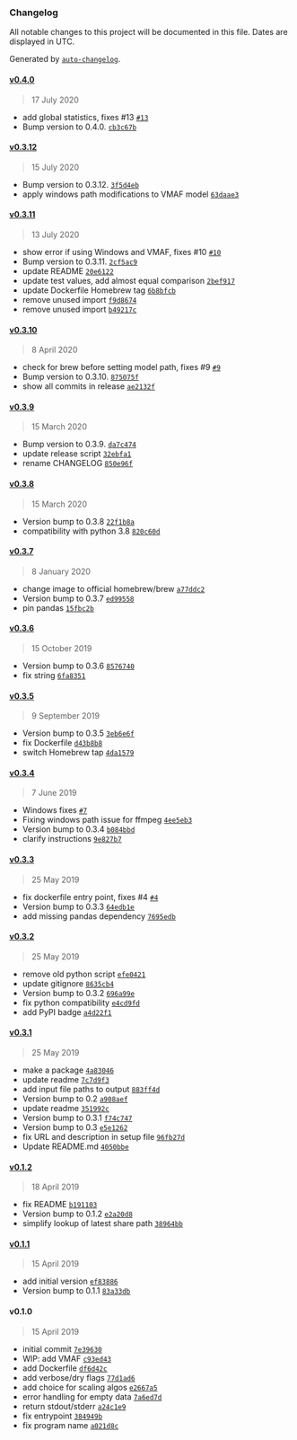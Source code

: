 ### Changelog

All notable changes to this project will be documented in this file. Dates are displayed in UTC.

Generated by [`auto-changelog`](https://github.com/CookPete/auto-changelog).

#### [v0.4.0](https://github.com/slhck/ffmpeg-quality-metrics/compare/v0.3.12...v0.4.0)

> 17 July 2020

- add global statistics, fixes #13 [`#13`](https://github.com/slhck/ffmpeg-quality-metrics/issues/13)
- Bump version to 0.4.0. [`cb3c67b`](https://github.com/slhck/ffmpeg-quality-metrics/commit/cb3c67ba69954014d08ea0498510c8e750a96868)

#### [v0.3.12](https://github.com/slhck/ffmpeg-quality-metrics/compare/v0.3.11...v0.3.12)

> 15 July 2020

- Bump version to 0.3.12. [`3f5d4eb`](https://github.com/slhck/ffmpeg-quality-metrics/commit/3f5d4eb596f01730daa7053ceb528df141da4ca8)
- apply windows path modifications to VMAF model [`63daae3`](https://github.com/slhck/ffmpeg-quality-metrics/commit/63daae328c13c2c5491b119180732068c58041e3)

#### [v0.3.11](https://github.com/slhck/ffmpeg-quality-metrics/compare/v0.3.10...v0.3.11)

> 13 July 2020

- show error if using Windows and VMAF, fixes #10 [`#10`](https://github.com/slhck/ffmpeg-quality-metrics/issues/10)
- Bump version to 0.3.11. [`2cf5ac9`](https://github.com/slhck/ffmpeg-quality-metrics/commit/2cf5ac910de4f3b4ec503360d4edb4d420ec5647)
- update README [`20e6122`](https://github.com/slhck/ffmpeg-quality-metrics/commit/20e6122fe23e21983374e0a4c79922e54d603328)
- update test values, add almost equal comparison [`2bef917`](https://github.com/slhck/ffmpeg-quality-metrics/commit/2bef917b32ed3cf88a7f6640761c08093ba7423e)
- update Dockerfile Homebrew tag [`6b8bfcb`](https://github.com/slhck/ffmpeg-quality-metrics/commit/6b8bfcbd23f60100b5907ef536b579ddbe9f8a51)
- remove unused import [`f9d8674`](https://github.com/slhck/ffmpeg-quality-metrics/commit/f9d8674717eff6dbad55eb683d4b3745da0a9f7a)
- remove unused import [`b49217c`](https://github.com/slhck/ffmpeg-quality-metrics/commit/b49217cdcb28e955b1e41ebe3c10dc347999e069)

#### [v0.3.10](https://github.com/slhck/ffmpeg-quality-metrics/compare/v0.3.9...v0.3.10)

> 8 April 2020

- check for brew before setting model path, fixes #9 [`#9`](https://github.com/slhck/ffmpeg-quality-metrics/issues/9)
- Bump version to 0.3.10. [`875075f`](https://github.com/slhck/ffmpeg-quality-metrics/commit/875075f04fed1afd7150f6c55fb9e03f7816d169)
- show all commits in release [`ae2132f`](https://github.com/slhck/ffmpeg-quality-metrics/commit/ae2132f1dc3a52015721167f56a820c7846c651e)

#### [v0.3.9](https://github.com/slhck/ffmpeg-quality-metrics/compare/v0.3.8...v0.3.9)

> 15 March 2020

- Bump version to 0.3.9. [`da7c474`](https://github.com/slhck/ffmpeg-quality-metrics/commit/da7c47443a4f0701b77b54cad0760e6280ddf984)
- update release script [`32ebfa1`](https://github.com/slhck/ffmpeg-quality-metrics/commit/32ebfa16f5e6d970240604c953bee3800b66547e)
- rename CHANGELOG [`850e96f`](https://github.com/slhck/ffmpeg-quality-metrics/commit/850e96fa528cdaa7e6e8b3b90d3544af684ed55c)

#### [v0.3.8](https://github.com/slhck/ffmpeg-quality-metrics/compare/v0.3.7...v0.3.8)

> 15 March 2020

- Version bump to 0.3.8 [`22f1b8a`](https://github.com/slhck/ffmpeg-quality-metrics/commit/22f1b8a110744044cfad9ed14e1dd49ebe7cbe84)
- compatibility with python 3.8 [`820c60d`](https://github.com/slhck/ffmpeg-quality-metrics/commit/820c60d36ae744e5ec18312772f2939106d7c35a)

#### [v0.3.7](https://github.com/slhck/ffmpeg-quality-metrics/compare/v0.3.6...v0.3.7)

> 8 January 2020

- change image to official homebrew/brew [`a77ddc2`](https://github.com/slhck/ffmpeg-quality-metrics/commit/a77ddc24ff155f10959a04c90710ee43a095c3b0)
- Version bump to 0.3.7 [`ed99558`](https://github.com/slhck/ffmpeg-quality-metrics/commit/ed99558df65d771d5f940f95f947ddeb57f79fea)
- pin pandas [`15fbc2b`](https://github.com/slhck/ffmpeg-quality-metrics/commit/15fbc2b4f6b68baa0e837cd6698b5e32c7d4d044)

#### [v0.3.6](https://github.com/slhck/ffmpeg-quality-metrics/compare/v0.3.5...v0.3.6)

> 15 October 2019

- Version bump to 0.3.6 [`8576740`](https://github.com/slhck/ffmpeg-quality-metrics/commit/857674089da1f9ee0a85cf7d3ef99d84780cde2a)
- fix string [`6fa8351`](https://github.com/slhck/ffmpeg-quality-metrics/commit/6fa8351099c9ce041fde85dbd91092b4685e35e2)

#### [v0.3.5](https://github.com/slhck/ffmpeg-quality-metrics/compare/v0.3.4...v0.3.5)

> 9 September 2019

- Version bump to 0.3.5 [`3eb6e6f`](https://github.com/slhck/ffmpeg-quality-metrics/commit/3eb6e6f5d76f5ef6788cde663bc0a69c86ea5ac2)
- fix Dockerfile [`d43b8b8`](https://github.com/slhck/ffmpeg-quality-metrics/commit/d43b8b8ad4441444882e83b3a18708b2c63bba25)
- switch Homebrew tap [`4da1579`](https://github.com/slhck/ffmpeg-quality-metrics/commit/4da15794bfcd0b7a02e91f54c7609b2a118b5f46)

#### [v0.3.4](https://github.com/slhck/ffmpeg-quality-metrics/compare/v0.3.3...v0.3.4)

> 7 June 2019

- Windows fixes [`#7`](https://github.com/slhck/ffmpeg-quality-metrics/pull/7)
- Fixing windows path issue for ffmpeg [`4ee5eb3`](https://github.com/slhck/ffmpeg-quality-metrics/commit/4ee5eb3673af8a0c03895d37a4a9650dd0cce714)
- Version bump to 0.3.4 [`b084bbd`](https://github.com/slhck/ffmpeg-quality-metrics/commit/b084bbd9dd9cd3f2766d1f2a0d9e1d3c87532ae1)
- clarify instructions [`9e827b7`](https://github.com/slhck/ffmpeg-quality-metrics/commit/9e827b7a289e400a3b1ed091ac68bba27e3734c5)

#### [v0.3.3](https://github.com/slhck/ffmpeg-quality-metrics/compare/v0.3.2...v0.3.3)

> 25 May 2019

- fix dockerfile entry point, fixes #4 [`#4`](https://github.com/slhck/ffmpeg-quality-metrics/issues/4)
- Version bump to 0.3.3 [`64edb1e`](https://github.com/slhck/ffmpeg-quality-metrics/commit/64edb1e3062b393feae4d2e66caa68803406c355)
- add missing pandas dependency [`7695edb`](https://github.com/slhck/ffmpeg-quality-metrics/commit/7695edb091ff9fca55952a7478ca09123cf8ebdc)

#### [v0.3.2](https://github.com/slhck/ffmpeg-quality-metrics/compare/v0.3.1...v0.3.2)

> 25 May 2019

- remove old python script [`efe0421`](https://github.com/slhck/ffmpeg-quality-metrics/commit/efe0421086b68c3aec94da5b9f81aeb64d18b456)
- update gitignore [`8635cb4`](https://github.com/slhck/ffmpeg-quality-metrics/commit/8635cb4d256281e98cc42c510c826a9d5cbbbc6d)
- Version bump to 0.3.2 [`696a99e`](https://github.com/slhck/ffmpeg-quality-metrics/commit/696a99efdc53d7a6dba5196bf60319f4cb32dcd0)
- fix python compatibility [`e4cd9fd`](https://github.com/slhck/ffmpeg-quality-metrics/commit/e4cd9fda245b02b1ba010cdcf600af2512d0ccfc)
- add PyPI badge [`a4d22f1`](https://github.com/slhck/ffmpeg-quality-metrics/commit/a4d22f1658e698a3a75bf82f7945199d611015b5)

#### [v0.3.1](https://github.com/slhck/ffmpeg-quality-metrics/compare/v0.1.2...v0.3.1)

> 25 May 2019

- make a package [`4a83046`](https://github.com/slhck/ffmpeg-quality-metrics/commit/4a8304602a1beed01f86882741124e067b57539b)
- update readme [`7c7d9f3`](https://github.com/slhck/ffmpeg-quality-metrics/commit/7c7d9f3ff793b26279cd835968e3c41dad8d04d4)
- add input file paths to output [`883ff4d`](https://github.com/slhck/ffmpeg-quality-metrics/commit/883ff4dab6fffd72e67d4a9f555ed049208057fa)
- Version bump to 0.2 [`a908aef`](https://github.com/slhck/ffmpeg-quality-metrics/commit/a908aef813fb17cf6c2e126c6f873d3412ce4aea)
- update readme [`351992c`](https://github.com/slhck/ffmpeg-quality-metrics/commit/351992c0df3eeb5bf12e5963ac9894d433a47df2)
- Version bump to 0.3.1 [`f74c747`](https://github.com/slhck/ffmpeg-quality-metrics/commit/f74c7471bcc1537ba4e3ad1d611454a2d1d0f093)
- Version bump to 0.3 [`e5e1262`](https://github.com/slhck/ffmpeg-quality-metrics/commit/e5e1262ca15a46267ccfeb396bd9830692316ebf)
- fix URL and description in setup file [`96fb27d`](https://github.com/slhck/ffmpeg-quality-metrics/commit/96fb27d197469abba8430166c18dc3374d08b0a7)
- Update README.md [`4050bbe`](https://github.com/slhck/ffmpeg-quality-metrics/commit/4050bbe7569b7b6956e705c8edb80d5502a1183e)

#### [v0.1.2](https://github.com/slhck/ffmpeg-quality-metrics/compare/v0.1.1...v0.1.2)

> 18 April 2019

- fix README [`b191103`](https://github.com/slhck/ffmpeg-quality-metrics/commit/b1911038ecc1ad2f7456be3cd955752632761d08)
- Version bump to 0.1.2 [`e2a20d8`](https://github.com/slhck/ffmpeg-quality-metrics/commit/e2a20d8cac6c8fd14246ff16fd5d141436d6dfa4)
- simplify lookup of latest share path [`38964bb`](https://github.com/slhck/ffmpeg-quality-metrics/commit/38964bb2be3cdfe32f34deb282b78314946952de)

#### [v0.1.1](https://github.com/slhck/ffmpeg-quality-metrics/compare/v0.1.0...v0.1.1)

> 15 April 2019

- add initial version [`ef83886`](https://github.com/slhck/ffmpeg-quality-metrics/commit/ef83886d31b0a514905b4a73f26c35df6179d75d)
- Version bump to 0.1.1 [`83a33db`](https://github.com/slhck/ffmpeg-quality-metrics/commit/83a33dba0f3415e2505e5aa5c3b68979ca956e2f)

#### v0.1.0

> 15 April 2019

- initial commit [`7e39630`](https://github.com/slhck/ffmpeg-quality-metrics/commit/7e3963023f1a448847ac2e73e45774c053e76875)
- WIP: add VMAF [`c93ed43`](https://github.com/slhck/ffmpeg-quality-metrics/commit/c93ed43368056b8d774506bd909d44aa1de96d62)
- add Dockerfile [`df6d42c`](https://github.com/slhck/ffmpeg-quality-metrics/commit/df6d42ca97fa5b2d12a146c5227ae9837deb410c)
- add verbose/dry flags [`77d1ad6`](https://github.com/slhck/ffmpeg-quality-metrics/commit/77d1ad62a05de44090e8735072befea3ab1c1749)
- add choice for scaling algos [`e2667a5`](https://github.com/slhck/ffmpeg-quality-metrics/commit/e2667a5cde46e32f1362e5649f215579a61b9195)
- error handling for empty data [`7a6ed7d`](https://github.com/slhck/ffmpeg-quality-metrics/commit/7a6ed7d50154e4ff9791bc2f5373a764c77ebb21)
- return stdout/stderr [`a24c1e9`](https://github.com/slhck/ffmpeg-quality-metrics/commit/a24c1e955b6261e55804c6071f1f0433d31aea77)
- fix entrypoint [`384949b`](https://github.com/slhck/ffmpeg-quality-metrics/commit/384949bbeefbd1ecf0436b4c7362852aa7644347)
- fix program name [`a021d8c`](https://github.com/slhck/ffmpeg-quality-metrics/commit/a021d8c43d8fcd28fda5e52a0271aaed54198791)
